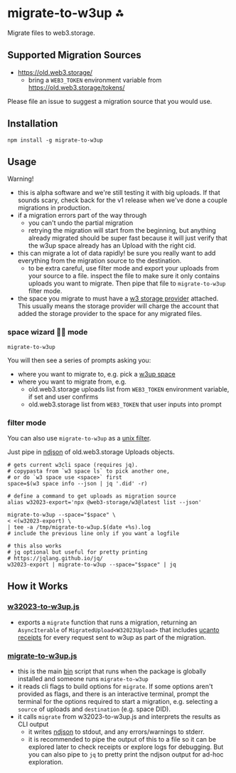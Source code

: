 # migrate-to-w3up ⁂

Migrate files to web3.storage.

## Supported Migration Sources

* https://old.web3.storage/
  * bring a `WEB3_TOKEN` environment variable from https://old.web3.storage/tokens/

Please file an issue to suggest a migration source that you would use.

## Installation

```shell
npm install -g migrate-to-w3up
```

## Usage

Warning!
* this is alpha software and we're still testing it with big uploads. If that sounds scary, check back for the v1 release when we've done a couple migrations in production.
* if a migration errors part of the way through
    * you can't undo the partial migration
    * retrying the migration will start from the beginning, but anything already migrated should be super fast because it will just verify that the w3up space already has an Upload with the right cid.
* this can migrate a lot of data rapidly! be sure you really want to add everything from the migration source to the destination.
    * to be extra careful, use filter mode and export your uploads from your source to a file. inspect the file to make sure it only contains uploads you want to migrate. Then pipe that file to `migrate-to-w3up` filter mode.
* the space you migrate to must have a [w3 storage provider][] attached. This usually means the storage provider will charge the account that added the storage provider to the space for any migrated files.

### space wizard 🧙‍♀️ mode

```
migrate-to-w3up
```

You will then see a series of prompts asking you:
* where you want to migrate to, e.g. pick a [w3up space][]
* where you want to migrate from, e.g.
  * old.web3.storage uploads list from `WEB3_TOKEN` environment variable, if set and user confirms
  * old.web3.storage list from `WEB3_TOKEN` that user inputs into prompt

### filter mode

You can also use `migrate-to-w3up` as a [unix filter][].

Just pipe in [ndjson][] of old.web3.storage Uploads objects.

```shell
# gets current w3cli space (requires jq).
# copypasta from `w3 space ls` to pick another one,
# or do `w3 space use <space>` first
space=$(w3 space info --json | jq '.did' -r)

# define a command to get uploads as migration source
alias w32023-export='npx @web3-storage/w3@latest list --json'

migrate-to-w3up --space="$space" \
< <(w32023-export) \
| tee -a /tmp/migrate-to-w3up.$(date +%s).log
# include the previous line only if you want a logfile

# this also works
# jq optional but useful for pretty printing
# https://jqlang.github.io/jq/
w32023-export | migrate-to-w3up --space="$space" | jq
```

## How it Works

### [w32023-to-w3up.js](./w32023-to-w3up.js)

* exports a `migrate` function that runs a migration, returning an `AsyncIterable` of `MigratedUpload<W32023Upload>` that includes [ucanto receipts][] for every request sent to w3up as part of the migration.

### [migrate-to-w3up.js](./migrate-to-w3up.js)

* this is the main [bin]() script that runs when the package is globally installed and someone runs `migrate-to-w3up`
* it reads cli flags to build options for `migrate`. If some options aren't provided as flags, and there is an interactive terminal, prompt the terminal for the options required to start a migration, e.g. selecting a `source` of uploads and `destination` (e.g. space DID).
* it calls `migrate` from w32023-to-w3up.js and interprets the results as CLI output
  * it writes [ndjson][] to stdout, and any errors/warnings to stderr.
  * it is recommended to pipe the output of this to a file so it can be explored later to check receipts or explore logs for debugging. But you can also pipe to `jq` to pretty print the ndjson output for ad-hoc exploration.

<!-- references -->

[ndjson]: https://en.wikipedia.org/wiki/JSON_streaming
[unix filter]: https://en.wikipedia.org/wiki/Unix_philosophy#Mike_Gancarz:_The_UNIX_Philosophy
[w3up space]: https://web3.storage/docs/how-to/create-space/
[w3 storage provider]: https://github.com/web3-storage/specs/blob/main/w3-provider.md
[ucanto receipts]: https://github.com/web3-storage/ucanto/pull/266
